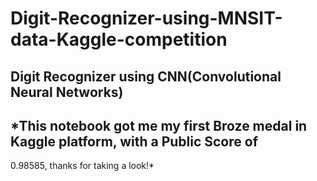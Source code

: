 # Digit-Recognizer-using-MNSIT-data-Kaggle-competition
## Digit Recognizer using CNN(Convolutional Neural Networks)
## *This notebook got me my first Broze medal in Kaggle platform, with a Public Score of
0.98585, thanks for taking a look!*
